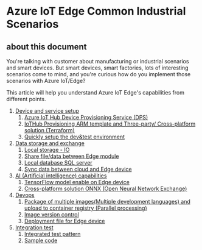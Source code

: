 # Azure IoT Edge Common Industrial Scenarios

## about this document

You're talking with customer about manufacturing or industrial scenarios and smart devices. But smart devices, smart factories, lots of interesting scenarios come to mind, and you're curious how do you implement those scenarios with Azure IoT/Edge?

This article will help you understand Azure IoT Edge's capabilities from different points.

1. [Device and service setup](/DeviceAndServiceSetup.md)
   1. [Azure IoT Hub Device Provisioning Service (DPS)](/DeviceAndServiceSetup.md#11-azure-iot-hub-device-provisioning-service-dps)
   2. [IoTHub Provisioning ARM template and Three-party/ Cross-platform solution (Terraform)](/DeviceAndServiceSetup.md#12-iothub-and-device-provision)
   3. [Quickly setup the dev&test environment](/DeviceAndServiceSetup.md#13-setup-the-devtest-environment)
2. [Data storage and exchange](/DataStorageAndExchange.md)
   1. [Local storage - IO](/DataStorageAndExchange.md#21-local-storage---io)
   2. [Share file/data between Edge module](/DataStorageAndExchange.md#22-share-filedata-between-edge-module)
   3. [Local database SQL server](/DataStorageAndExchange.md#23-local-database-sql-server)
   4. [Sync data between cloud and Edge device](/DataStorageAndExchange.md#24-sync-data-between-cloud-and-edge-device)
3. [AI (Artificial intelligence) capabilities](AIcapabilities.md)
   1. [TensorFlow model enable on Edge device](/AIcapabilities.md#tensorflow-model-enable-on-edge-device)
   2. [Cross-platform solution ONNX (Open Neural Network Exchange)](/AIcapabilities.md#open-neural-network-exchange-onnx)
4. [Devops](/EdgeDevops.md)
   1. [Package of multiple images(Multiple development languages) and upload to container registry (Parallel processing)](/EdgeDevops.md#package-images-and-upload-to-container-registry)
   2. [Image version control](/EdgeDevops.md#imagetag-used-for-version-control)
   3. [Deployment file for Edge device](/EdgeDevops.md#edge-module-image-deployment)
5. [Integration test](/IntegrationTest.md)
   1. [Integrated test pattern](/IntegrationTest.md#integration-test)
   2. [Sample code](/IntegrationTest.md#verify-the-result-by-iot-hub-synchronization-data-with-edge-device)
